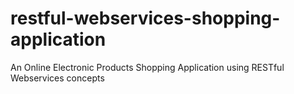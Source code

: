 # restful-webservices-shopping-application
An Online Electronic Products Shopping Application using RESTful Webservices concepts
